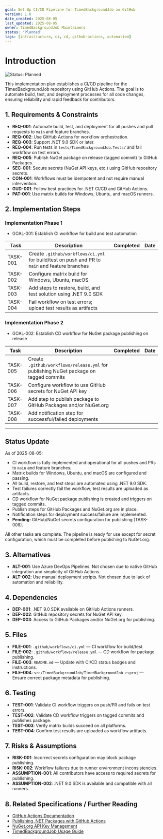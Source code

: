 ```yaml
---
goal: Set Up CI/CD Pipeline for TimedBackgroundJob on GitHub
version: 1.0
date_created: 2025-08-05
last_updated: 2025-08-05
owner: TimedBackgroundJob Maintainers
status: 'Planned'
tags: [infrastructure, ci, cd, github-actions, automation]
---
```


# Introduction

![Status: Planned](https://img.shields.io/badge/status-Planned-blue)

This implementation plan establishes a CI/CD pipeline for the TimedBackgroundJob repository using GitHub Actions. The goal is to automate build, test, and deployment processes for all code changes, ensuring reliability and rapid feedback for contributors.

## 1. Requirements & Constraints

- **REQ-001**: Automate build, test, and deployment for all pushes and pull requests to `main` and feature branches.
- **REQ-002**: Use GitHub Actions for workflow orchestration.
- **REQ-003**: Support .NET 9.0 SDK or later.
- **REQ-004**: Run tests in `tests/TimedBackgroundJob.Tests/` and fail workflow on test errors.
- **REQ-005**: Publish NuGet package on release (tagged commit) to GitHub Packages.
- **SEC-001**: Secure secrets (NuGet API keys, etc.) using GitHub repository secrets.
- **CON-001**: Workflows must be idempotent and not require manual intervention.
- **GUD-001**: Follow best practices for .NET CI/CD and GitHub Actions.
- **PAT-001**: Use matrix builds for Windows, Ubuntu, and macOS runners.

## 2. Implementation Steps

### Implementation Phase 1

- GOAL-001: Establish CI workflow for build and test automation

| Task      | Description                                                                                  | Completed | Date       |
|-----------|----------------------------------------------------------------------------------------------|-----------|------------|
| TASK-001  | Create `.github/workflows/ci.yml` for build/test on push and PR to `main` and feature branches |           |            |
| TASK-002  | Configure matrix build for Windows, Ubuntu, macOS                                            |           |            |
| TASK-003  | Add steps to restore, build, and test solution using .NET 9.0 SDK                            |           |            |
| TASK-004  | Fail workflow on test errors; upload test results as artifacts                                |           |            |

### Implementation Phase 2

- GOAL-002: Establish CD workflow for NuGet package publishing on release

| Task      | Description                                                                                  | Completed | Date       |
|-----------|----------------------------------------------------------------------------------------------|-----------|------------|
| TASK-005  | Create `.github/workflows/release.yml` for publishing NuGet package on tagged commits         |           |            |
| TASK-006  | Configure workflow to use GitHub secrets for NuGet API key                                   |           |            |
| TASK-007  | Add step to publish package to GitHub Packages and/or NuGet.org                              |           |            |
| TASK-008  | Add notification step for successful/failed deployments                                      |           |            |

---

## Status Update

As of 2025-08-05:
- CI workflow is fully implemented and operational for all pushes and PRs to `main` and feature branches.
- Matrix builds for Windows, Ubuntu, and macOS are configured and passing.
- All build, restore, and test steps are automated using .NET 9.0 SDK.
- Test failures correctly fail the workflow; test results are uploaded as artifacts.
- CD workflow for NuGet package publishing is created and triggers on tagged commits.
- Publish steps for GitHub Packages and NuGet.org are in place.
- Notification steps for deployment success/failure are implemented.
- **Pending:** GitHub/NuGet secrets configuration for publishing (TASK-006).

All other tasks are complete. The pipeline is ready for use except for secret configuration, which must be completed before publishing to NuGet.org.


## 3. Alternatives

- **ALT-001**: Use Azure DevOps Pipelines. Not chosen due to native GitHub integration and simplicity of GitHub Actions.
- **ALT-002**: Use manual deployment scripts. Not chosen due to lack of automation and reliability.

## 4. Dependencies

- **DEP-001**: .NET 9.0 SDK available on GitHub Actions runners.
- **DEP-002**: GitHub repository secrets for NuGet API key.
- **DEP-003**: Access to GitHub Packages and/or NuGet.org for publishing.

## 5. Files

- **FILE-001**: `.github/workflows/ci.yml` — CI workflow for build/test.
- **FILE-002**: `.github/workflows/release.yml` — CD workflow for package publishing.
- **FILE-003**: `README.md` — Update with CI/CD status badges and instructions.
- **FILE-004**: `src/TimedBackgroundJob/TimedBackgroundJob.csproj` — Ensure correct package metadata for publishing.

## 6. Testing

- **TEST-001**: Validate CI workflow triggers on push/PR and fails on test errors.
- **TEST-002**: Validate CD workflow triggers on tagged commits and publishes package.
- **TEST-003**: Verify matrix builds succeed on all platforms.
- **TEST-004**: Confirm test results are uploaded as workflow artifacts.

## 7. Risks & Assumptions

- **RISK-001**: Incorrect secrets configuration may block package publishing.
- **RISK-002**: Workflow failures due to runner environment inconsistencies.
- **ASSUMPTION-001**: All contributors have access to required secrets for publishing.
- **ASSUMPTION-002**: .NET 9.0 SDK is available and compatible with all runners.

## 8. Related Specifications / Further Reading

- [GitHub Actions Documentation](https://docs.github.com/en/actions)
- [Publishing .NET Packages with GitHub Actions](https://docs.github.com/en/packages/working-with-a-github-packages-registry/working-with-the-nuget-registry)
- [NuGet.org API Key Management](https://docs.nuget.org/docs/operations/api-key)
- [TimedBackgroundJob Usage Guide](./docs/timed-job-usage.md)
